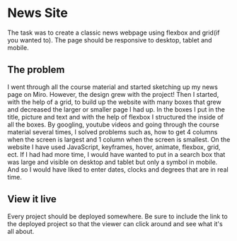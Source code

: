 # News Site

The task was to create a classic news webpage using flexbox and grid(if you wanted to). The page should be responsive to desktop, tablet and mobile.

## The problem

I went through all the course material and started sketching up my news page on Miro. However, the design grew with the project! Then I started, with the help of a grid, to build up the website with many boxes that grew and decreased the larger or smaller page I had up. In the boxes I put in the title, picture and text and with the help of flexbox I structured the inside of all the boxes. 
  By googling, youtube videos and going through the course material several times, I solved problems such as, how to get 4 columns when the screen is largest and 1 column when the screen is smallest. 
  On the website I have used JavaScript, keyframes, hover, animate, flexbox, grid, ect. If I had had more time, I would have wanted to put in a search box that was large and visible on desktop and tablet but only a symbol in mobile. And so I would have liked to enter dates, clocks and degrees that are in real time.


## View it live
Every project should be deployed somewhere. Be sure to include the link to the deployed project so that the viewer can click around and see what it's all about.
